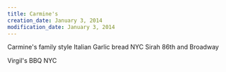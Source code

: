 ```yaml
---
title: Carmine's
creation_date: January 3, 2014
modification_date: January 3, 2014
---
```



Carmine's 
family style Italian 
Garlic bread
NYC
Sirah
86th and Broadway

Virgil's
BBQ
NYC
